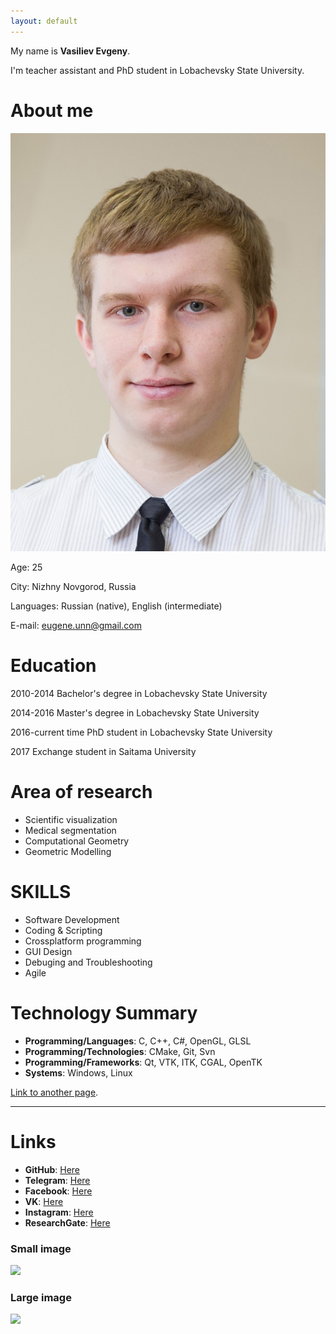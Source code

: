 ```yaml
---
layout: default
---
```


My name is **Vasiliev Evgeny**.

I'm teacher assistant and PhD student in Lobachevsky State University.

# [](#header-1)About me

![](images/cutted.jpg)

Age: 25

City: Nizhny Novgorod, Russia

Languages: Russian (native), English (intermediate)

E-mail: eugene.unn@gmail.com

# [](#header-2)Education

2010-2014
Bachelor's degree in Lobachevsky State University

2014-2016
Master's degree in Lobachevsky State University 

2016-current time
PhD student in Lobachevsky State University

2017
Exchange student in Saitama University

# [](#header-2)Area of research

* Scientific visualization
* Medical segmentation
* Computational Geometry
* Geometric Modelling

# [](#header-2)SKILLS

* Software Development
* Coding & Scripting
* Crossplatform programming
* GUI Design
* Debuging and Troubleshooting
* Agile

# [](#header-2)Technology Summary

*   **Programming/Languages**: С, C++, C#, OpenGL, GLSL
*   **Programming/Technologies**: CMake, Git, Svn 
*   **Programming/Frameworks**: Qt, VTK, ITK, CGAL, OpenTK
*   **Systems**: Windows, Linux

[Link to another page](another-page).

* * *

# [](#header-2)Links
* **GitHub**: [Here](https://github.com/FenixFly/)
* **Telegram**: [Here](https://t.me/vasiliev_e)
* **Facebook**: [Here](https://www.facebook.com/vasilev.e.russia)
* **VK**: [Here](https://vk.com/eugene_v)
* **Instagram**: [Here](https://www.instagram.com/eugene.unn)
* **ResearchGate**: [Here](https://www.researchgate.net/profile/Evgeniy_Vasilyev)


### Small image

![](https://assets-cdn.github.com/images/icons/emoji/octocat.png)

### Large image

![](https://guides.github.com/activities/hello-world/branching.png)


